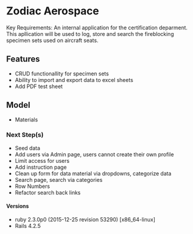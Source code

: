 # Zodiac Aerospace

Key Requirements: An internal application for the certification deparment. This apllication will be used to log, store and search the fireblocking specimen sets used on aircraft seats.

## Features
- CRUD functionallity for specimen sets
- Ability to import and export data to excel sheets
- Add PDF test sheet

## Model
- Materials


### Next Step(s)
- Seed data
- Add users via Admin page, users cannot create their own profile
- Limit access for users
- Add instruction page
- Clean up form for data material via dropdowns, categorize data
- Search page, search via categories 
- Row Numbers
- Refactor search back links

#### Versions
- ruby 2.3.0p0 (2015-12-25 revision 53290) [x86_64-linux]
- Rails 4.2.5
